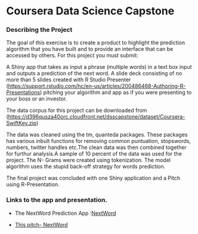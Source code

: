 # Coursera Data Science Capstone

### Describing the Project
The goal of this exercise is to create a product to highlight the prediction algorithm that you have built and to provide an interface that can be accessed by others. For this project you must submit:

A Shiny app that takes as input a phrase (multiple words) in a text box input and outputs a prediction of the next word.
A slide deck consisting of no more than 5 slides created with R Studio Presenter (https://support.rstudio.com/hc/en-us/articles/200486468-Authoring-R-Presentations) pitching your algorithm and app as if you were presenting to your boss or an investor.


The data corpus for this project can be downloaded from (https://d396qusza40orc.cloudfront.net/dsscapstone/dataset/Coursera-SwiftKey.zip)

The data was cleaned using the tm, quanteda packages. These packages has various inbult functions for removing common puntuation, stopswords, numbers, twitter handles etc.The clean data was then combined together for furthur analysis.A sample of 10 percent of the data was used for the project. The N- Grams were created using  tokenization. The model algorithm uses the stupid back-off strategy for words prediction.

The final project was concluded with one Shiny application and a Pitch using R-Presentation.

### Links to the app and presentation.
* The NextWord Prediction App :[NextWord](https://anjy9.shinyapps.io/NextWord/)

* [This pitch- NextWord](http://rpubs.com/joseantonio/capstone-data-science)


